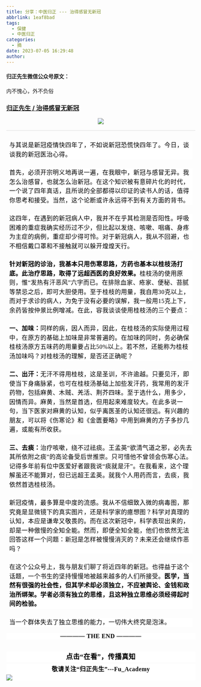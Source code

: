 ```yaml
---
title: 分享：中医归正 --- 治得感冒无新冠
abbrlink: 1eaf8bad
tags:
  - 保健
  - 中医归正
categories:
  - 摘
date: 2023-07-05 16:29:48
author:
---
```


#### 归正先生微信公众号原文：

内不愧心，外不负俗

<!-- more -->

###  [归正先生 / 治得感冒无新冠](https://mp.weixin.qq.com/s/pG2APhaMBNoH3pXfH9nysw "跳转至原文")



<div class="rich_media_content ">
                    <section style="text-align: center;margin-bottom: 16px;"><img class="rich_pages wxw-img js_insertlocalimg" data-ratio="0.5981112277019937" data-s="300,640" data-type="jpeg" data-w="953" style="height: auto !important;" src="https://mmbiz.qpic.cn/sz_mmbiz_jpg/zjaJCl7DLpUDLNqYNUEIQsUoCGy9FqSPx9gYbkaOZEicCO8l0yBeQwCZymOlE6FP8iclhvOLXrt3Y9YKUOZN1qsg/640?wx_fmt=jpeg"  /></section><hr style="outline: 0px;font-family: system-ui, -apple-system, BlinkMacSystemFont, &quot;Helvetica Neue&quot;, &quot;PingFang SC&quot;, &quot;Hiragino Sans GB&quot;, &quot;Microsoft YaHei UI&quot;, &quot;Microsoft YaHei&quot;, Arial, sans-serif;letter-spacing: 0.544px;text-wrap: wrap;background-color: rgb(255, 255, 255);border-style: solid;border-right-width: 0px;border-bottom-width: 0px;border-left-width: 0px;border-color: rgba(0, 0, 0, 0.1);transform-origin: 0px 0px;transform: scale(1, 0.5);visibility: visible;"  /><section style="margin: 24px 8px 16px;outline: 0px;font-family: system-ui, -apple-system, BlinkMacSystemFont, &quot;Helvetica Neue&quot;, &quot;PingFang SC&quot;, &quot;Hiragino Sans GB&quot;, &quot;Microsoft YaHei UI&quot;, &quot;Microsoft YaHei&quot;, Arial, sans-serif;letter-spacing: 0.544px;text-wrap: wrap;background-color: rgb(255, 255, 255);line-height: 1.75em;visibility: visible;"><span style="outline: 0px;color: rgb(0, 0, 0);font-family: 仿宋;font-size: 16px;letter-spacing: 0.544px;text-align: left;visibility: visible;">与其说是新冠疫情快四年了，不如说新冠恐慌快四年了。今日，谈谈我的新冠医治心得。</span><span style="letter-spacing: 0.544px;font-size: var(--articleFontsize);"></span></section><p style="margin: 24px 8px 16px;outline: 0px;font-family: system-ui, -apple-system, BlinkMacSystemFont, &quot;Helvetica Neue&quot;, &quot;PingFang SC&quot;, &quot;Hiragino Sans GB&quot;, &quot;Microsoft YaHei UI&quot;, &quot;Microsoft YaHei&quot;, Arial, sans-serif;letter-spacing: 0.544px;text-wrap: wrap;background-color: rgb(255, 255, 255);line-height: 1.75em;visibility: visible;"><span style="outline: 0px;color: rgb(0, 0, 0);font-family: 仿宋;font-size: 16px;letter-spacing: 0.544px;text-align: left;visibility: visible;">首先，必须开宗明义地再说一遍，在我眼中，新冠与感冒无异。我怎么治感冒，也就怎么治新冠。在这个知识被有意碎片化的时代，一个说了四年真话，且所说的全部都得以印证的读书人的话，值得你思考和接受。当然，这个论断或许永远得不到有关方面的背书。</span><o:p></o:p></p><p style="margin: 24px 8px 16px;outline: 0px;font-family: system-ui, -apple-system, BlinkMacSystemFont, &quot;Helvetica Neue&quot;, &quot;PingFang SC&quot;, &quot;Hiragino Sans GB&quot;, &quot;Microsoft YaHei UI&quot;, &quot;Microsoft YaHei&quot;, Arial, sans-serif;letter-spacing: 0.544px;text-wrap: wrap;background-color: rgb(255, 255, 255);line-height: 1.75em;visibility: visible;"><span style="outline: 0px;color: rgb(0, 0, 0);font-family: 仿宋;font-size: 16px;letter-spacing: 0.544px;text-align: left;visibility: visible;">这四年，在遇到的新冠病人中，我并不在乎其检测是否阳性。呼吸困难的重症我确实经历过不少，但比起以发烧、咳嗽、咽痛、身疼为主症的病例，重症却少得可怜。对于新冠病人，我从不回避，也不相信戴口罩和不接触就可以躲开煌煌天行。</span><o:p></o:p></p><p style="margin: 24px 8px 16px;outline: 0px;font-family: system-ui, -apple-system, BlinkMacSystemFont, &quot;Helvetica Neue&quot;, &quot;PingFang SC&quot;, &quot;Hiragino Sans GB&quot;, &quot;Microsoft YaHei UI&quot;, &quot;Microsoft YaHei&quot;, Arial, sans-serif;letter-spacing: 0.544px;text-wrap: wrap;background-color: rgb(255, 255, 255);line-height: 1.75em;visibility: visible;"><strong><span style="outline: 0px;color: rgb(0, 0, 0);font-family: 仿宋;font-size: 16px;letter-spacing: 0.544px;text-align: left;visibility: visible;">针对新冠的诊治，我基本只用伤寒思路，方药也基本以桂枝汤打底。此治疗思路，取得了远超西医的良好效果。</span></strong><span style="outline: 0px;color: rgb(0, 0, 0);font-family: 仿宋;font-size: 16px;letter-spacing: 0.544px;text-align: left;visibility: visible;">桂枝汤的使用原则，惟“发热有汗恶风”六字而已。在排除血家、疮家、便秘、苔腻等禁忌之后，即可大胆使用。至于桂枝的用量，我自用30克以上，而对于求诊的病人，为免于没有必要的误解，我一般用15克上下，余药皆按仲景比例增减。在此，容我谈谈使用桂枝汤的三个要点：</span><o:p></o:p></p><p style="margin: 24px 8px 16px;outline: 0px;font-family: system-ui, -apple-system, BlinkMacSystemFont, &quot;Helvetica Neue&quot;, &quot;PingFang SC&quot;, &quot;Hiragino Sans GB&quot;, &quot;Microsoft YaHei UI&quot;, &quot;Microsoft YaHei&quot;, Arial, sans-serif;letter-spacing: 0.544px;text-wrap: wrap;background-color: rgb(255, 255, 255);line-height: 1.75em;visibility: visible;"><strong><span style="outline: 0px;color: rgb(0, 0, 0);font-family: 仿宋;font-size: 16px;letter-spacing: 0.544px;text-align: left;visibility: visible;">一、加味：</span></strong><span style="outline: 0px;color: rgb(0, 0, 0);font-family: 仿宋;font-size: 16px;letter-spacing: 0.544px;text-align: left;visibility: visible;">同样的病，因人而异，因此，在桂枝汤的实际使用过程中，在原方的基础上加味是非常普遍的。在加味的同时，务必确保桂枝汤原方五味药的用量要占比50%以上。若不然，还能称为桂枝汤加味吗？对桂枝汤的理解，是否还正确呢？</span><o:p></o:p></p><p style="margin: 24px 8px 16px;outline: 0px;font-family: system-ui, -apple-system, BlinkMacSystemFont, &quot;Helvetica Neue&quot;, &quot;PingFang SC&quot;, &quot;Hiragino Sans GB&quot;, &quot;Microsoft YaHei UI&quot;, &quot;Microsoft YaHei&quot;, Arial, sans-serif;letter-spacing: 0.544px;text-wrap: wrap;background-color: rgb(255, 255, 255);line-height: 1.75em;visibility: visible;"><strong><span style="outline: 0px;color: rgb(0, 0, 0);font-family: 仿宋;font-size: 16px;letter-spacing: 0.544px;text-align: left;visibility: visible;">二、出汗：</span></strong><span style="outline: 0px;color: rgb(0, 0, 0);font-family: 仿宋;font-size: 16px;letter-spacing: 0.544px;text-align: left;visibility: visible;">无汗不得用桂枝，这是圣训，不许逾越。只要见汗，即使当下身痛脉紧，也可在桂枝汤基础上加些发汗药，我常用的发汗药物，包括麻黄、木贼、羌活、荆芥四味。至于选什么，用多少，因情而异。麻黄，当然是首选，但用起来难度较大。在此多说一句，当下医家对麻黄的认知，似乎离医圣的认知还很远。有兴趣的朋友，可以将《伤寒论》和《金匮要略》中用到麻黄的方子多抄几遍，或能有所收获。</span><o:p></o:p></p><p style="margin: 24px 8px 16px;outline: 0px;font-family: system-ui, -apple-system, BlinkMacSystemFont, &quot;Helvetica Neue&quot;, &quot;PingFang SC&quot;, &quot;Hiragino Sans GB&quot;, &quot;Microsoft YaHei UI&quot;, &quot;Microsoft YaHei&quot;, Arial, sans-serif;letter-spacing: 0.544px;text-wrap: wrap;background-color: rgb(255, 255, 255);line-height: 1.75em;visibility: visible;"><strong><span style="outline: 0px;color: rgb(0, 0, 0);font-family: 仿宋;font-size: 16px;letter-spacing: 0.544px;text-align: left;visibility: visible;">三、去痰：</span></strong><span style="outline: 0px;color: rgb(0, 0, 0);font-family: 仿宋;font-size: 16px;letter-spacing: 0.544px;text-align: left;visibility: visible;">治疗咳嗽，绕不过祛痰。王孟英“欲清气道之邪，必先去其所依附之痰”的高论备受后世推崇。只可惜他不曾领会伤寒心法。记得多年前有位中医爱好者跟我说“痰就是汗”。在我看来，这个理解虽还不能算对，但已远超王孟英。就我个人用药而言，去痰，我依然首选桂枝汤。</span><o:p></o:p></p><p style="margin: 24px 8px 16px;outline: 0px;font-family: system-ui, -apple-system, BlinkMacSystemFont, &quot;Helvetica Neue&quot;, &quot;PingFang SC&quot;, &quot;Hiragino Sans GB&quot;, &quot;Microsoft YaHei UI&quot;, &quot;Microsoft YaHei&quot;, Arial, sans-serif;letter-spacing: 0.544px;text-wrap: wrap;background-color: rgb(255, 255, 255);line-height: 1.75em;visibility: visible;"><span style="outline: 0px;color: rgb(0, 0, 0);font-family: 仿宋;font-size: 16px;letter-spacing: 0.544px;text-align: left;visibility: visible;">新冠疫情，最多算是中度的流感。我从不信细致入微的病毒图，那究竟是显微镜下的真实图片，还是科学家的癔想图？科学对真理的认知，本应是谦卑又敬畏的。而在这次新冠中，科学表现出来的，却是一种傲慢的全知全能。然而，即便全知全能，他们也依然无法回答这样一个问题：新冠是怎样被慢慢消灭的？未来还会继续作恶吗？</span><o:p></o:p></p><p style="margin: 24px 8px 16px;outline: 0px;font-family: system-ui, -apple-system, BlinkMacSystemFont, &quot;Helvetica Neue&quot;, &quot;PingFang SC&quot;, &quot;Hiragino Sans GB&quot;, &quot;Microsoft YaHei UI&quot;, &quot;Microsoft YaHei&quot;, Arial, sans-serif;letter-spacing: 0.544px;text-wrap: wrap;background-color: rgb(255, 255, 255);line-height: 1.75em;visibility: visible;"><span style="outline: 0px;color: rgb(0, 0, 0);font-family: 仿宋;font-size: 16px;letter-spacing: 0.544px;text-align: left;visibility: visible;">在这个公众号上，我与朋友们聊了将近四年的新冠。也得益于这个话题，一个书生的坚持慢慢地被越来越多的人们所接受。<strong>医学，当然有很强的社会性，但其学术却必须独立，不应被舆论、金钱和政治所绑架。学者必须有独立的思维，且这种独立思维必须经得起时间的检验。</strong></span><o:p></o:p></p><p style="margin: 24px 8px 16px;outline: 0px;font-family: system-ui, -apple-system, BlinkMacSystemFont, &quot;Helvetica Neue&quot;, &quot;PingFang SC&quot;, &quot;Hiragino Sans GB&quot;, &quot;Microsoft YaHei UI&quot;, &quot;Microsoft YaHei&quot;, Arial, sans-serif;letter-spacing: 0.544px;text-wrap: wrap;background-color: rgb(255, 255, 255);line-height: 1.75em;visibility: visible;"><span style="outline: 0px;color: rgb(0, 0, 0);font-family: 仿宋;font-size: 16px;letter-spacing: 0.544px;text-align: left;visibility: visible;">当一个群体失去了独立思维的能力，一切伟大终究是泡沫。</span></p><section style="margin-top: 16px;margin-bottom: 32px;outline: 0px;font-family: system-ui, -apple-system, BlinkMacSystemFont, &quot;Helvetica Neue&quot;, &quot;PingFang SC&quot;, &quot;Hiragino Sans GB&quot;, &quot;Microsoft YaHei UI&quot;, &quot;Microsoft YaHei&quot;, Arial, sans-serif;letter-spacing: 0.544px;text-wrap: wrap;color: rgb(34, 34, 34);background-color: rgb(255, 255, 255);text-align: center;"><strong style="outline: 0px;"><span style="outline: 0px;color: rgb(0, 0, 0);font-family: 仿宋;font-size: 16px;">———— THE&nbsp;END ————</span></strong></section>
					<section style="margin-top: 20px;margin-bottom: 5px;outline: 0px;max-width: 100%;font-family: -apple-system, BlinkMacSystemFont, &quot;Helvetica Neue&quot;, &quot;PingFang SC&quot;, &quot;Hiragino Sans GB&quot;, &quot;Microsoft YaHei UI&quot;, &quot;Microsoft YaHei&quot;, Arial, sans-serif;letter-spacing: 0.544px;white-space: normal;font-size: 16px;min-height: 1em;color: rgb(62, 62, 62);text-align: center;line-height: 1.75em;background-color: rgb(255, 255, 255);box-sizing: border-box !important;overflow-wrap: break-word !important;"><strong style="outline: 0px;max-width: 100%;box-sizing: border-box !important;overflow-wrap: break-word !important;"><span style="outline: 0px;max-width: 100%;font-size: 18px;color: rgb(0, 0, 0);font-family: 仿宋;letter-spacing: 0.5px;box-sizing: border-box !important;overflow-wrap: break-word !important;">点击“在看”，传播真知</span></strong></section><section style="margin-top: 5px;margin-bottom: 5px;outline: 0px;max-width: 100%;font-family: -apple-system, BlinkMacSystemFont, &quot;Helvetica Neue&quot;, &quot;PingFang SC&quot;, &quot;Hiragino Sans GB&quot;, &quot;Microsoft YaHei UI&quot;, &quot;Microsoft YaHei&quot;, Arial, sans-serif;letter-spacing: 0.544px;white-space: normal;font-size: 16px;min-height: 1em;color: rgb(62, 62, 62);text-align: center;line-height: 1.75em;background-color: rgb(255, 255, 255);box-sizing: border-box !important;overflow-wrap: break-word !important;"><strong style="outline: 0px;max-width: 100%;box-sizing: border-box !important;overflow-wrap: break-word !important;"><span style="outline: 0px;max-width: 100%;font-size: 18px;color: rgb(0, 0, 0);font-family: 仿宋;letter-spacing: 0.5px;box-sizing: border-box !important;overflow-wrap: break-word !important;"><strong style="outline: 0px;max-width: 100%;color: rgb(62, 62, 62);font-size: 16px;box-sizing: border-box !important;overflow-wrap: break-word !important;"><span style="outline: 0px;max-width: 100%;color: rgb(0, 0, 0);box-sizing: border-box !important;overflow-wrap: break-word !important;">敬请关注“归正先生”---Fu_Academy</span></strong></span></strong><img style="clear: both; display: block; margin:auto;" src="https://tva1.sinaimg.cn/large/8bf740e1gy1h1mumf16scj20u00f1ae6.jpg" /></section>
                </div>
